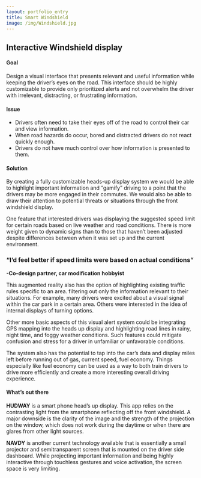 ```yaml
---
layout: portfolio_entry
title: Smart Windshield
image: /img/Windshield.jpg
---
```


<h2>Interactive Windshield display</h2>

<h4>Goal</h4>
<p>Design a visual interface that presents relevant and useful information while keeping the driver’s eyes on the road. This interface should be highly customizable to provide only prioritized alerts and not overwhelm the driver with irrelevant, distracting, or frustrating information.
</p>
<h4>Issue</h4>
<ul>
<li>Drivers often need to take their eyes off of the road to control their car and view information.</li>
<li>When road hazards do occur, bored and distracted drivers do not react quickly enough.</li>
<li>Drivers do not have much control over how information is presented to them.</li>
</ul>

<h4>Solution</h4>
<p>By creating a fully customizable heads-up display system we would be able to highlight important information and “gamify” driving to a point that the drivers may be more engaged in their commutes. We would also be able to draw their attention to potential threats or situations through the front windshield display.
</p>
<p>One feature that interested drivers was displaying the suggested speed limit for certain roads based on live weather and road conditions. There is more weight given to dynamic signs than to those that haven’t been adjusted despite differences between when it was set up and the current environment.
</p>
<p><h3>“I’d feel better if speed limits were based on actual conditions”</h3></p>
<p><strong>-Co-design partner, car modification hobbyist</strong></p>

<p>This augmented reality also has the option of highlighting existing traffic rules specific to an area.  filtering out only the information relevant to their situations. For example, many drivers were excited about a visual signal within the car park in a certain area. Others were interested in the idea of internal displays of turning options.
</p>
<p>Other more basic aspects of this visual alert system could be integrating GPS mapping into the heads up display and highlighting road lines in rainy, night time, and foggy weather conditions. Such features could mitigate confusion and stress for a driver in unfamiliar or unfavorable conditions.
</p>
<p>The system also has the potential to tap into the car’s data and display miles left before running out of gas, current speed, fuel economy. Things especially like fuel economy can be used as a way to both train drivers to drive more efficiently and create a more interesting overall driving experience.
</p>
<h4>What’s out there</h4>
<p><strong>HUDWAY</strong> is a smart phone head’s up display. This app relies on the contrasting light from the smartphone reflecting off the front windshield. A major downside is the clarity of the image and the strength of the projection on the window, which does not work during the daytime or when there are glares from other light sources. 
</p>
<p><strong>NAVDY</strong> is another current technology available that is essentially a small projector and semitransparent screen that is mounted on the driver side dashboard. While projecting important information and being highly interactive through touchless gestures and voice activation, the screen space is very limiting.
</p>
